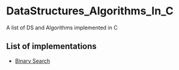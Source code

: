 # DataStructures_Algorithms_In_C

A list of DS and Algorithms implemented in C

## List of implementations

- [Binary Search](https://github.com/GMkonan/DataStructures_Algorithms_In_C/blob/master/binarySearch.c)
